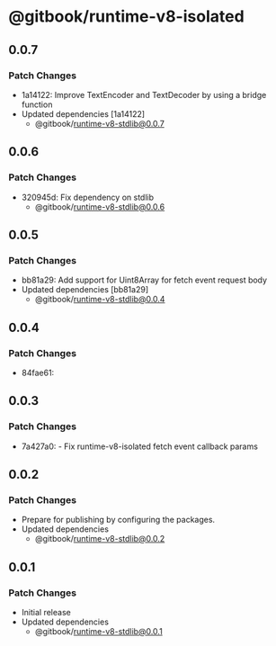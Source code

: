 # @gitbook/runtime-v8-isolated

## 0.0.7

### Patch Changes

- 1a14122: Improve TextEncoder and TextDecoder by using a bridge function
- Updated dependencies [1a14122]
  - @gitbook/runtime-v8-stdlib@0.0.7

## 0.0.6

### Patch Changes

- 320945d: Fix dependency on stdlib
  - @gitbook/runtime-v8-stdlib@0.0.6

## 0.0.5

### Patch Changes

- bb81a29: Add support for Uint8Array for fetch event request body
- Updated dependencies [bb81a29]
  - @gitbook/runtime-v8-stdlib@0.0.4

## 0.0.4

### Patch Changes

- 84fae61:

## 0.0.3

### Patch Changes

- 7a427a0: - Fix runtime-v8-isolated fetch event callback params

## 0.0.2

### Patch Changes

- Prepare for publishing by configuring the packages.
- Updated dependencies
  - @gitbook/runtime-v8-stdlib@0.0.2

## 0.0.1

### Patch Changes

- Initial release
- Updated dependencies
  - @gitbook/runtime-v8-stdlib@0.0.1
